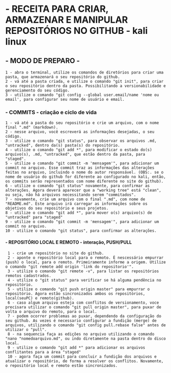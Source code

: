 # - RECEITA PARA CRIAR, ARMAZENAR E MANIPULAR REPOSITÓRIOS NO GITHUB - kali linux
## - MODO DE PREPARO - 
    1 - abra o terminal, utilize os comandos de diretórios para criar uma pasta, que armazenará o seu repositório do github.
    2 - vá até a pasta criada, e utilize o comando "git init", para criar o seu repositório dentro da pasta. Possibilitando a versionabilidade e gerenciamento do seu código.
    3 - utilize o comando "git config --global user.email/name 'nome ou email', para configurar seu nome de usuário e email.

### - COMMITS - criação e ciclo de vida
    1 - vá até a pasta do seu repositório e crie um arquivo, com o nome final ".md" (markdown).
    2 - nesse arquivo, você escreverá as informações desejadas, o seu código.
    3 - utilize o comando "git status", para observar os arquivos .md, "untracked", dentro da(s) pasta(s) do repositório.
    4 - utilize o comando "git add *", para modificar o estado do(s) arquivo(s), .md, "untracked", que estão dentro da pasta, para "staged".
    5 - utilize o comando "git commit -m 'mensagem'", para adicionar um commit no arquivo. Esse commit traz as informações das alterações feitas no arquivo, incluindo o nome do autor responsável. (OBS:. se o nome de usuário do github for diferente ao configurado no kali, então, os commits serão representados com nome diferente no site do github).
    6 - utilize o comando "git status" novamente, para confirmar as alterações. Agora deverá aparecer que a "working tree" está "clean", ou seja, não há arquivos necessitando serem "commitados".
    7 - novamente, crie um arquivo com o final ".md", com nome de "README.md". Este arquivo irá carregar as informações sobre os objetivos do seu repositório e seus projetos.
    8 - utilize o comando "git add *", para mover o(s) arquivo(s) de "untracked" para "staged"
    9 - utilize o comando "git commit -m 'mensagem'", para adicionar um commit no arquivo.
    10 - utilize o comando "git status", para confirmar as alterações.

#### - REPOSITÓRIO LOCAL E REMOTO - interação, PUSH/PULL
     1 - crie um repositório no site do github.
     2 - aponte o repositório local para o remoto. È nescessário empurrar (push) o local, para o remoto. Primeiramente informe a origem. Utilize o comando "git remote add origin 'link do repositorio'".
     3 - utilize o comando "git remote -v", para listar os repositórios remotos cadastrados.
     4 - utilize o "git status" para verificar se há alguma pendência no repositório.
     5 - utilize o comando "git push origin master" para empurrar o repositório. Agora estão sincronizados ambos os repositórios, local(seuPC) e remoto(github).
     6 - caso algum arquivo esteja com conflitos de versionamento, voce precisara utilizar o comando "git pull origin master", para puxar de volta o arquivo do remoto, para o local.
     7 - podem ocorrer problemas ao puxar, dependendo da configuração do seu github. As vezes é necessario configurar a fundição (merge) de arquivos, utilizando o comando "git config pull.rebase false" antes de utilizar o "pull".
     8 - na sequencia faça as edições no arquivo utilizando o comando "nano "nomedoarquivo.md", ou indo diretamente na pasta dentro do disco local.
     9 - utilize o comando "git add *" para adicionar os arquivos conflitantes para a área "staged"
     10 - agora faça um commit para concluir a fundição dos arquivos e atualizar o repositório, de forma a resolver os conflitos. Novamente, o repositório local e remoto estão sincronizados.
